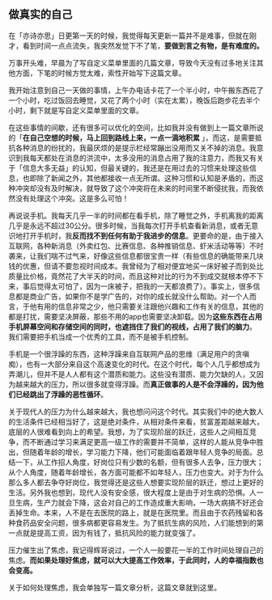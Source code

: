 ## 做真实的自己

在「亦诗亦思」日更第一天的时候，我觉得每天更新一篇并不是难事，但就在刚才，看到时间一点点流失，我突然发觉下不了笔，**要做到言之有物，是有难度的。**

万事开头难，早晨为了写自定义菜单里面的几篇文章，导致今天没有过多地关注其他方面，下笔的时候方觉太难，索性开始写下这篇文章。

我开始注意到自己一天做的事情，上午办电话卡花了一个半小时，中午搬东西花了一个小时，吃过饭回去睡觉，又花了两个小时（实在太累），晚饭后跑步花去半个小时，剩下就是写自定义菜单里面的文章。

在这些事情的间歇，还有很多可以优化的空间，比如我并没有做到上一篇文章所说的「**在自己空想的时候，马上回到路线上来，一点一滴地积累** 」，而这，是需要抵抗各种消息的纷扰的，我最厌烦的是提示栏经常蹦出没用而又关不掉的消息。我意识到我每天都处在消息的洪流中，太多没用的消息占用了我的注意力，而我又有关于「信息大多无益」的认知，但最关键的，我还是在用过去的习惯来处理这些信息，也即除了新闻之外，其他都接收一点无所谓。这种习惯和认知是矛盾的，而这种冲突却没有及时解决，就导致了这个冲突将在未来的时间里不断侵扰我，而我依然没有处理这个冲突。这是多么可怕！

再说说手机。我每天几乎一半的时间都在看手机，除了睡觉之外，手机离我的距离几乎是永远不超过30公分。很多时候，当我每次打开手机查看新消息，或者无意识地打开手机时，我**反而找不到任何有助于我进步的信息**。更要命的是，由于接入互联网，各种新消息（外卖红包、比赛信息、各种推销信息、虾米活动等等）不时袭来，让我们喘不过气来，好像这些信息都很宝贵一样（有些信息的确能带来几块钱的优惠，但请不要忽视时间成本。我曾经为了相对便宜地买一床好被子而到处比质量比价格，竟然花了大半天的时间，而且这种对比的行为不到成交就根本停不下来，事后觉得太可怕了，因为一床被子，把我的一天都浪费了）。事实上，很多信息都是商业广告，如果你不是学广告的，对你的成长就没什么帮助。对一个人而言，于他有用的信息非常之少，他只需要关注跟他兴趣和工作有关的信息，其他的都是打扰，需要坚决屏蔽，那些不用的app也需要坚决卸载。因为**这些东西在占用手机屏幕空间和存储空间的同时，也遮挡住了我们的视线，占用了我们的脑力**。
我们需要把手机当成一个优秀的工具，而不是被手机控制。

手机是一个很浮躁的东西，这种浮躁来自互联网产品的思维（满足用户的贪嗔痴），也有一大部分来自这个高速变化的时代。在这个时代，每个人几乎都想成为弄潮儿，但并不是人人都有这个潜质和能力。这些没有潜质、能力欠缺的人，又因为越来越大的压力，所以很多就变得浮躁。而**真正做事的人是不会浮躁的，因为他们已经跳出了浮躁的恶性循环**。

关于现代人的压力为什么越来越大，我也想问问这个时代。其实我们中的绝大数人的生活条件已经相当好了，这是绝对条件，从相对条件来看，贫富差距越来越大，底层的人很难看到向上的希望。我想，为了实现阶层的跃迁，这些人之间相互竞争，而不断通过学习来满足更高一级工作的需要并不简单，这样的人能从竞争中胜出，但随着年龄的增长，学习能力下降，他们可能面临着跟年轻人竞争的局面。总结一下，从工作招人角度，好岗位只有少数的名额，但有很多人去争，压力很大；从个人角度，随着年龄增长，各方面可能都不如年轻人，压力也变大。对于为什么那么多人都去争夺好岗位，我觉得还是这些人想要实现阶层的跃迁，想过上更好的生活。另外我也想到，现代人没有安全感，很大程度上是由于对生病的恐惧。人一旦生病，生产力就会下降，这会对自己的工作造成重大影响，一场大病搞不好还会丢掉生命。本来，人不是在去医院的路上，就是在医院里。而且由于农药残留和各种食药品安全问题，很多病都更容易发生。为了抵抗生病的风险，人们能想到的第一点就是提高工资，因为有钱了，抵抗风险的能力就变强了。

压力催生出了焦虑，我记得辉哥说过，一个人一般要花一半的工作时间处理自己的焦虑。**而如果处理好焦虑，就可以大大提高工作效率，于此同时，人的幸福指数也会变高。**

关于如何处理焦虑，我会单独写一篇文章分析，这篇文章就到这里。

 